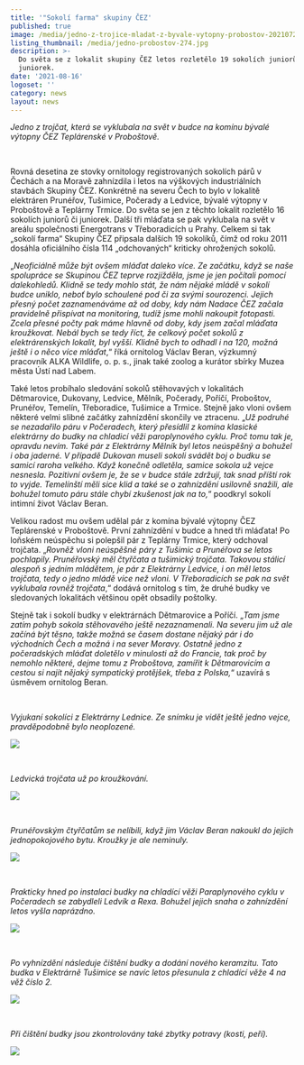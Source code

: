 ```yaml
---
title: '"Sokolí farma" skupiny ČEZ'
published: true
image: /media/jedno-z-trojice-mladat-z-byvale-vytopny-probostov-20210728-142729.jpg
listing_thumbnail: /media/jedno-probostov-274.jpg
description: >-
  Do světa se z lokalit skupiny ČEZ letos rozletělo 19 sokolích juniorů či
  juniorek. 
date: '2021-08-16'
logoset: ''
category: news
layout: news
---
```

_Jedno z trojčat, která se vyklubala na svět v budce na komínu bývalé výtopny ČEZ Teplárenské v Proboštově._

<br/>

Rovná desetina ze stovky ornitology registrovaných sokolích párů v Čechách a na Moravě zahnízdila i letos na výškových industriálních stavbách Skupiny ČEZ. Konkrétně na severu Čech to bylo v lokalitě elektráren Prunéřov, Tušimice, Počerady a Ledvice, bývalé výtopny v Proboštově a Teplárny Trmice. Do světa se jen z těchto lokalit rozletělo 16 sokolích juniorů či juniorek. Další tři mláďata se pak vyklubala na svět v areálu společnosti Energotrans v Třeboradicích u Prahy. Celkem si tak „sokolí farma“ Skupiny ČEZ připsala dalších 19 sokolíků, čímž od roku 2011 dosáhla oficiálního čísla 114 „odchovaných“ kriticky ohrožených sokolů.

„_Neoficiálně může být ovšem mláďat daleko více. Ze začátku, když se naše spolupráce se Skupinou ČEZ teprve rozjížděla, jsme je jen počítali pomocí dalekohledů. Klidně se tedy mohlo stát, že nám nějaké mládě v sokolí budce uniklo, neboť bylo schoulené pod či za svými sourozenci. Jejich přesný počet zaznamenáváme až od doby, kdy nám Nadace ČEZ začala pravidelně přispívat na monitoring, tudíž jsme mohli nakoupit fotopasti. Zcela přesné počty pak máme hlavně od doby, kdy jsem začal mláďata kroužkovat. Nebál bych se tedy říct, že celkový počet sokolů z elektrárenských lokalit, byl vyšší. Klidně bych to odhadl i na 120, možná ještě i o něco více mláďat_,“ říká ornitolog Václav Beran, výzkumný pracovník ALKA Wildlife, o. p. s., jinak také zoolog a kurátor sbírky Muzea města Ústí nad Labem.

Také letos probíhalo sledování sokolů stěhovavých v lokalitách Dětmarovice, Dukovany, Ledvice, Mělník, Počerady, Poříčí, Proboštov, Prunéřov, Temelín, Třeboradice, Tušimice a Trmice. Stejně jako vloni ovšem některé velmi slibné začátky zahnízdění skončily ve ztracenu. „_Už podruhé se nezadařilo páru v Počeradech, který přesídlil z komína klasické elektrárny do budky na chladicí věži paroplynového cyklu. Proč tomu tak je, opravdu nevím. Také pár z Elektrárny Mělník byl letos neúspěšný a bohužel i oba jaderné. V případě Dukovan museli sokoli svádět boj o budku se samicí raroha velkého. Když konečně odletěla, samice sokola už vejce nesnesla. Pozitivní ovšem je, že se v budce stále zdržují, tak snad příští rok to vyjde. Temelínští měli sice klid a také se o zahnízdění usilovně snažili, ale bohužel tomuto páru stále chybí zkušenost jak na to,_“ poodkryl sokolí intimní život Václav Beran.

Velikou radost mu ovšem udělal pár z komína bývalé výtopny ČEZ Teplárenské v Proboštově.  První zahnízdění v budce a hned tři mláďata! Po loňském neúspěchu si polepšil pár z Teplárny Trmice, který odchoval trojčata. „_Rovněž vloni neúspěšné páry z Tušimic a Prunéřova se letos pochlapily. Prunéřovský měl čtyřčata a tušimický trojčata. Takovou stálicí alespoň s jedním mládětem, je pár z Elektrárny Ledvice, i on měl letos trojčata, tedy o jedno mládě více než vloni. V Třeboradicích se pak na svět vyklubala rovněž trojčata_,“ dodává ornitolog s tím, že druhé budky ve sledovaných lokalitách většinou opět obsadily poštolky.

Stejně tak i sokolí budky v elektrárnách Dětmarovice a Poříčí. „_Tam jsme zatím pohyb sokola stěhovavého ještě nezaznamenali. Na severu jim už ale začíná být těsno, takže možná se časem dostane nějaký pár i do východních Čech a možná i na sever Moravy. Ostatně jedno z počeradských mláďat   doletělo v minulosti až do Francie, tak proč by nemohlo některé, dejme tomu z Proboštova, zamířit k Dětmarovicím a cestou si najít nějaký sympatický protějšek, třeba z Polska,_“ uzavírá s úsměvem ornitolog Beran.

<br/>

_Vyjukaní sokolíci z Elektrárny Lednice. Ze snímku je vidět ještě jedno vejce, pravděpodobně bylo neoplozené._

![](/media/sokolici-z-elektrarny-ledvice.jpg)

<br/>

_Ledvická trojčata už po kroužkování._

![](/media/ledvicka-trojcata-po-okrouzkovani.jpg)

<br/>

_Prunéřovským čtyřčatům se nelíbili, když jim Václav Beran nakoukl do jejich jednopokojového bytu. Kroužky je ale neminuly._

![](/media/prunerovska-ctyrcata.jpg)

<br/>

_Prakticky hned po instalaci budky na chladící věži Paraplynového cyklu v Počeradech se zabydleli Ledvík a Rexa. Bohužel jejich snaha o zahnízdění letos vyšla naprázdno._

![](/media/ledvik-a-rexa-paroplynovy-cyklus-pocerady.jpg)

<br/>

_Po vyhnízdění následuje čištění budky a dodání nového keramzitu. Tato budka v Elektrárně Tušimice se navíc letos přesunula z chladící věže 4 na věž číslo 2._ 

![](/media/cisteni-budky.jpg)

<br/>

_Při čištění budky jsou zkontrolovány také zbytky potravy (kosti, peří)._ 

![](/media/beran-u-budky.jpg)
